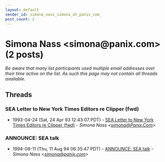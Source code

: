 ```yaml
---
layout: default
sender_id: simona_nass_simona_at_panix_com_
post_count: 2
---
```


# Simona Nass <simona<span>@</span>panix.com> (2 posts)

_Be aware that many list participants used multiple email addresses over their time active on the list. As such this page may not contain all threads available._

## Threads

### SEA Letter to New York Times Editors re Clipper (fwd)
+ 1993-04-24 (Sat, 24 Apr 93 12:43:07 PDT) - [SEA Letter to New York Times Editors re Clipper (fwd)](/archive/1993/04/dd3daec82be6f34c004ae678621cc1cc225cec5894ba7b63fb16b52f46b77890) - _Simona Nass \<simona@Panix.Com\>_

### ANNOUNCE: SEA talk
+ 1994-08-11 (Thu, 11 Aug 94 06:35:47 PDT) - [ANNOUNCE: SEA talk](/archive/1994/08/4cf253c7c5863014a54a4f62b84aed80b18cabdaddb5f0174a7d5abd90655105) - _Simona Nass \<simona@panix.com\>_

